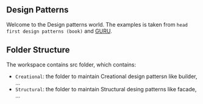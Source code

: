 ## Design Patterns

Welcome to the Design patterns world. The examples is taken from `head first design patterns (book)` and [GURU](https://refactoring.guru/design-patterns/).

## Folder Structure

The workspace contains src folder, which contains:

- `Creational`: the folder to maintain Creational design pattersn like builder, ...
- `Structural`: the folder to maintain Structural desing patterns like facade, ...
